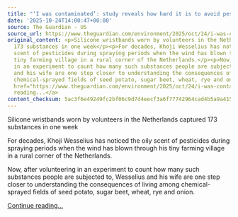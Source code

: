 ```yaml
---
title: "‘I was contaminated’: study reveals how hard it is to avoid pesticide exposure"
date: '2025-10-24T14:00:47+00:00'
source: The Guardian - US
source_url: https://www.theguardian.com/environment/2025/oct/24/i-was-contaminated-study-reveals-how-hard-it-is-to-avoid-pesticide-exposure
original_content: <p>Silicone wristbands worn by volunteers in the Netherlands captured
  173 substances in one week</p><p>For decades, Khoji Wesselius has noticed the oily
  scent of pesticides during spraying periods when the wind has blown through his
  tiny farming village in a rural corner of the Netherlands.</p><p>Now, after volunteering
  in an experiment to count how many such substances people are subjected to, Wesselius
  and his wife are one step closer to understanding the consequences of living among
  chemical-sprayed fields of seed potato, sugar beet, wheat, rye and onion.</p> <a
  href="https://www.theguardian.com/environment/2025/oct/24/i-was-contaminated-study-reveals-how-hard-it-is-to-avoid-pesticide-exposure">Continue
  reading...</a>
content_checksum: 5ac3f6e49249fc2bf06c9d7d4eecf3a6f77742964cad4b5a9a4150f821784162
---
```


Silicone wristbands worn by volunteers in the Netherlands captured 173 substances in one week

For decades, Khoji Wesselius has noticed the oily scent of pesticides during spraying periods when the wind has blown through his tiny farming village in a rural corner of the Netherlands.

Now, after volunteering in an experiment to count how many such substances people are subjected to, Wesselius and his wife are one step closer to understanding the consequences of living among chemical-sprayed fields of seed potato, sugar beet, wheat, rye and onion.

 [Continue reading...](https://www.theguardian.com/environment/2025/oct/24/i-was-contaminated-study-reveals-how-hard-it-is-to-avoid-pesticide-exposure)